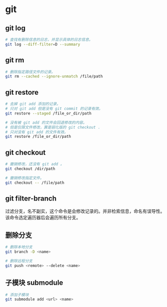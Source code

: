 # git

## git log

```bash
# 查找有删除信息的日志，并显示具体的日志信息。
git log --diff-filter=D --summary
```

## git rm

```bash
# 删除指定路径文件的记录。
git rm --cached --ignore-unmatch /file/path
```

## git restore

```bash
# 去掉 git add 添加的记录。
# 只对 git add 但是没有 git commit 的记录有效。
git restore --staged /file_or_dir/path

# 没有被 git add 的文件会回退修改的内容。
# 但是仅限文件修改，算是弱化版的 git checkout .
# 只对没有 git add 的文件有效。
git restore /file_or_dir/path
```

## git checkout

```bash
# 撤销修改，还没有 git add 。
git checkout /dir/path

# 撤销修改指定文件。
git checkout -- /file/path
```

## git filter-branch

过滤分支，名不副实，这个命令是会修改记录的。并非检索信息，命名有误导性。该命令选定遍历器后会遍历所有分支。

## 删除分支

```bash
# 删除本地分支
git branch -D <name>

# 删除远程分支
git push <remote> --delete <name>
```

## 子模块 submodule

```bash
# 添加子模块
git submodule add <url> <name>
```
